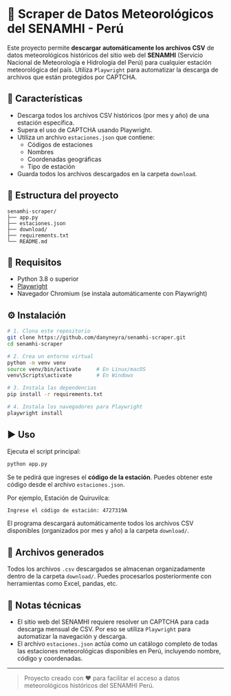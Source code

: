 
# 📡 Scraper de Datos Meteorológicos del SENAMHI - Perú

Este proyecto permite **descargar automáticamente los archivos CSV** de datos meteorológicos históricos del sitio web del **SENAMHI** (Servicio Nacional de Meteorología e Hidrología del Perú) para cualquier estación meteorológica del país. Utiliza `Playwright` para automatizar la descarga de archivos que están protegidos por CAPTCHA.

## 🚀 Características

- Descarga todos los archivos CSV históricos (por mes y año) de una estación específica.
- Supera el uso de CAPTCHA usando Playwright.
- Utiliza un archivo `estaciones.json` que contiene:
  - Códigos de estaciones
  - Nombres
  - Coordenadas geográficas
  - Tipo de estación
- Guarda todos los archivos descargados en la carpeta `download`.

## 📂 Estructura del proyecto

```
senamhi-scraper/
├── app.py
├── estaciones.json
├── download/
├── requirements.txt
└── README.md
```

## 🧰 Requisitos

- Python 3.8 o superior
- [Playwright](https://playwright.dev/python/)
- Navegador Chromium (se instala automáticamente con Playwright)

## ⚙️ Instalación

```bash
# 1. Clona este repositorio
git clone https://github.com/danyneyra/senamhi-scraper.git
cd senamhi-scraper

# 2. Crea un entorno virtual
python -m venv venv
source venv/bin/activate     # En Linux/macOS
venv\Scripts\activate        # En Windows

# 3. Instala las dependencias
pip install -r requirements.txt

# 4. Instala los navegadores para Playwright
playwright install
```

## ▶️ Uso

Ejecuta el script principal:

```bash
python app.py
```

Se te pedirá que ingreses el **código de la estación**. Puedes obtener este código desde el archivo `estaciones.json`.

Por ejemplo, Estación de Quiruvilca:

```bash
Ingrese el código de estación: 4727319A
```

El programa descargará automáticamente todos los archivos CSV disponibles (organizados por mes y año) a la carpeta `download/`.

## 📁 Archivos generados

Todos los archivos `.csv` descargados se almacenan organizadamente dentro de la carpeta `download/`. Puedes procesarlos posteriormente con herramientas como Excel, pandas, etc.

## 🧠 Notas técnicas

- El sitio web del SENAMHI requiere resolver un CAPTCHA para cada descarga mensual de CSV. Por eso se utiliza `Playwright` para automatizar la navegación y descarga.
- El archivo `estaciones.json` actúa como un catálogo completo de todas las estaciones meteorológicas disponibles en Perú, incluyendo nombre, código y coordenadas.


---

> Proyecto creado con ❤️ para facilitar el acceso a datos meteorológicos históricos del SENAMHI Perú.
